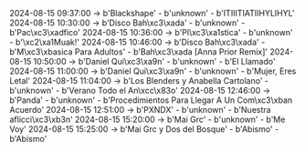 2024-08-15 09:37:00 -> b'Blackshape' - b'unknown' - b'ITIIITIATIIHYLIHYL'
2024-08-15 10:30:00 -> b'Disco Bah\xc3\xada' - b'unknown' - b'Pac\xc3\xadfico'
2024-08-15 10:36:00 -> b'Pl\xc3\xa1stica' - b'unknown' - b'\xc2\xa1Muak!'
2024-08-15 10:46:00 -> b'Disco Bah\xc3\xada' - b'M\xc3\xbasica Para Adultos' - b'Bah\xc3\xada [Anna Prior Remix]'
2024-08-15 10:50:00 -> b'Daniel Qui\xc3\xa9n' - b'unknown' - b'El Llamado'
2024-08-15 11:00:00 -> b'Daniel Qui\xc3\xa9n' - b'unknown' - b'Mujer, Eres Letal'
2024-08-15 11:04:00 -> b'Los Blenders y Anabella Cartolano' - b'unknown' - b'Verano Todo el An\xcc\x83o'
2024-08-15 12:46:00 -> b'Panda' - b'unknown' - b'Procedimientos Para Llegar A Un Com\xc3\xban Acuerdo'
2024-08-15 12:51:00 -> b'PXNDX' - b'unknown' - b'Nuestra aflicci\xc3\xb3n'
2024-08-15 15:20:00 -> b'Mai Grc' - b'unknown' - b'Me Voy'
2024-08-15 15:25:00 -> b'Mai Grc y Dos del Bosque' - b'Abismo' - b'Abismo'

